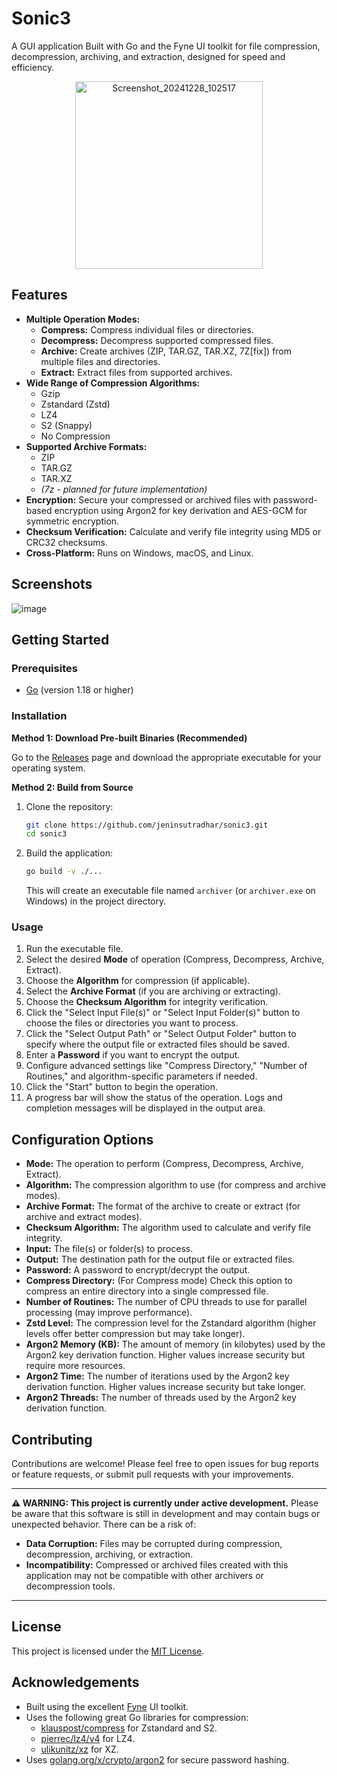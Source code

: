 # Sonic3
A GUI application Built with Go and the Fyne UI toolkit for file compression, decompression, archiving, and extraction, designed for speed and efficiency.

<p align="center">
  <img src="https://github.com/user-attachments/assets/3129879a-d070-4029-b6f1-dd34c1258c60" alt="Screenshot_20241228_102517" width=300>
</p>


## Features

*   **Multiple Operation Modes:**
    *   **Compress:** Compress individual files or directories.
    *   **Decompress:** Decompress supported compressed files.
    *   **Archive:** Create archives (ZIP, TAR.GZ, TAR.XZ, 7Z[fix]) from multiple files and directories.
    *   **Extract:** Extract files from supported archives.
*   **Wide Range of Compression Algorithms:**
    *   Gzip
    *   Zstandard (Zstd)
    *   LZ4
    *   S2 (Snappy)
    *   No Compression
*   **Supported Archive Formats:**
    *   ZIP
    *   TAR.GZ
    *   TAR.XZ
    *   *(7z - planned for future implementation)*
*   **Encryption:** Secure your compressed or archived files with password-based encryption using Argon2 for key derivation and AES-GCM for symmetric encryption.
*   **Checksum Verification:** Calculate and verify file integrity using MD5 or CRC32 checksums.
*   **Cross-Platform:** Runs on Windows, macOS, and Linux.

## Screenshots
![image](https://github.com/user-attachments/assets/e5770da9-c024-4306-bcf6-d4bec0480208)



## Getting Started

### Prerequisites

*   [Go](https://go.dev/dl/) (version 1.18 or higher)

### Installation

**Method 1: Download Pre-built Binaries (Recommended)**

Go to the [Releases](https://github.com/jeninsutradhar/sonic3/releases) page and download the appropriate executable for your operating system.

**Method 2: Build from Source**

1. Clone the repository:
    ```bash
    git clone https://github.com/jeninsutradhar/sonic3.git
    cd sonic3
    ```
2. Build the application:
    ```bash
    go build -v ./...
    ```
    This will create an executable file named `archiver` (or `archiver.exe` on Windows) in the project directory.

### Usage

1. Run the executable file.
2. Select the desired **Mode** of operation (Compress, Decompress, Archive, Extract).
3. Choose the **Algorithm** for compression (if applicable).
4. Select the **Archive Format** (if you are archiving or extracting).
5. Choose the **Checksum Algorithm** for integrity verification.
6. Click the "Select Input File(s)" or "Select Input Folder(s)" button to choose the files or directories you want to process.
7. Click the "Select Output Path" or "Select Output Folder" button to specify where the output file or extracted files should be saved.
8. Enter a **Password** if you want to encrypt the output.
9. Configure advanced settings like "Compress Directory," "Number of Routines," and algorithm-specific parameters if needed.
10. Click the "Start" button to begin the operation.
11. A progress bar will show the status of the operation. Logs and completion messages will be displayed in the output area.

## Configuration Options

*   **Mode:** The operation to perform (Compress, Decompress, Archive, Extract).
*   **Algorithm:** The compression algorithm to use (for compress and archive modes).
*   **Archive Format:** The format of the archive to create or extract (for archive and extract modes).
*   **Checksum Algorithm:** The algorithm used to calculate and verify file integrity.
*   **Input:** The file(s) or folder(s) to process.
*   **Output:** The destination path for the output file or extracted files.
*   **Password:** A password to encrypt/decrypt the output.
*   **Compress Directory:** (For Compress mode) Check this option to compress an entire directory into a single compressed file.
*   **Number of Routines:** The number of CPU threads to use for parallel processing (may improve performance).
*   **Zstd Level:** The compression level for the Zstandard algorithm (higher levels offer better compression but may take longer).
*   **Argon2 Memory (KB):** The amount of memory (in kilobytes) used by the Argon2 key derivation function. Higher values increase security but require more resources.
*   **Argon2 Time:** The number of iterations used by the Argon2 key derivation function. Higher values increase security but take longer.
*   **Argon2 Threads:** The number of threads used by the Argon2 key derivation function.

## Contributing

Contributions are welcome! Please feel free to open issues for bug reports or feature requests, or submit pull requests with your improvements.
***
**⚠️ WARNING: This project is currently under active development.**
Please be aware that this software is still in development and may contain bugs or unexpected behavior. There can be a risk of:

*   **Data Corruption:** Files may be corrupted during compression, decompression, archiving, or extraction.
*   **Incompatibility:** Compressed or archived files created with this application may not be compatible with other archivers or decompression tools.
***

## License
This project is licensed under the [MIT License](LICENSE).

## Acknowledgements

*   Built using the excellent [Fyne](https://fyne.io/) UI toolkit.
*   Uses the following great Go libraries for compression:
    *   [klauspost/compress](https://github.com/klauspost/compress) for Zstandard and S2.
    *   [pierrec/lz4/v4](https://github.com/pierrec/lz4/v4) for LZ4.
    *   [ulikunitz/xz](https://github.com/ulikunitz/xz) for XZ.
*   Uses [golang.org/x/crypto/argon2](https://pkg.go.dev/golang.org/x/crypto/argon2) for secure password hashing.
 
